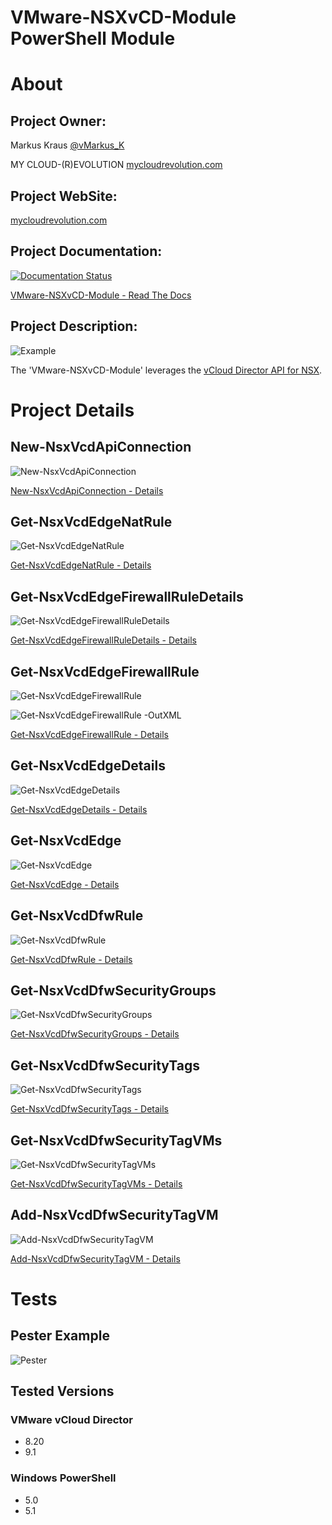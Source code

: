 VMware-NSXvCD-Module PowerShell Module
=============

# About

## Project Owner:

Markus Kraus [@vMarkus_K](https://twitter.com/vMarkus_K)

MY CLOUD-(R)EVOLUTION [mycloudrevolution.com](http://mycloudrevolution.com/)

## Project WebSite:

[mycloudrevolution.com](http://mycloudrevolution.com/)

## Project Documentation:

[![Documentation Status](https://readthedocs.org/projects/vmware-nsxvcd-module/badge/?version=latest)](http://vmware-nsxvcd-module.readthedocs.io/en/latest/?badge=latest)

[VMware-NSXvCD-Module - Read The Docs](http://vmware-nsxvcd-module.readthedocs.io/en/latest/)

## Project Description:

![Example](/media/Example.png)

The 'VMware-NSXvCD-Module' leverages the [vCloud Director API for NSX](https://code.vmware.com/doc/preview?id=6900).

# Project Details

## New-NsxVcdApiConnection

![New-NsxVcdApiConnection](/media/New-NsxVcdApiConnection.png)

[New-NsxVcdApiConnection - Details](/docs/en-US/New-NsxVcdApiConnection.md)

## Get-NsxVcdEdgeNatRule

![Get-NsxVcdEdgeNatRule](/media/Get-NsxVcdEdgeNatRule.png)

[Get-NsxVcdEdgeNatRule - Details](/docs/en-US/Get-NsxVcdEdgeNatRule.md)

## Get-NsxVcdEdgeFirewallRuleDetails

![Get-NsxVcdEdgeFirewallRuleDetails](/media/Get-NsxVcdEdgeFirewallRuleDetails.png)

[Get-NsxVcdEdgeFirewallRuleDetails - Details](/docs/en-US/Get-NsxVcdEdgeFirewallRuleDetails.md)

## Get-NsxVcdEdgeFirewallRule

![Get-NsxVcdEdgeFirewallRule](/media/Get-NsxVcdEdgeFirewallRule.png)

![Get-NsxVcdEdgeFirewallRule -OutXML](/media/Get-NsxVcdEdgeFirewallRule-OutXML.png)

[Get-NsxVcdEdgeFirewallRule - Details](/docs/en-US/Get-NsxVcdEdgeFirewallRule.md)

## Get-NsxVcdEdgeDetails

![Get-NsxVcdEdgeDetails](/media/Get-NsxVcdEdgeDetails.png)

[Get-NsxVcdEdgeDetails - Details](/docs/en-US/Get-NsxVcdEdgeDetails.md)

## Get-NsxVcdEdge

![Get-NsxVcdEdge](/media/Get-NsxVcdEdge.png)

[Get-NsxVcdEdge - Details](/docs/en-US/Get-NsxVcdEdge.md)

## Get-NsxVcdDfwRule

![Get-NsxVcdDfwRule](/media/Get-NsxVcdDfwRule.png)

[Get-NsxVcdDfwRule - Details](/docs/en-US/Get-NsxVcdDfwRule.md)

## Get-NsxVcdDfwSecurityGroups

![Get-NsxVcdDfwSecurityGroups](/media/Get-NsxVcdDfwSecurityGroups.png)

[Get-NsxVcdDfwSecurityGroups - Details](/docs/en-US/Get-NsxVcdDfwSecurityGroups.md)

## Get-NsxVcdDfwSecurityTags

![Get-NsxVcdDfwSecurityTags](/media/Get-NsxVcdDfwSecurityTags.png)

[Get-NsxVcdDfwSecurityTags - Details](/docs/en-US/Get-NsxVcdDfwSecurityTags.md)

## Get-NsxVcdDfwSecurityTagVMs

![Get-NsxVcdDfwSecurityTagVMs](/media/Get-NsxVcdDfwSecurityTagVMs.png)

[Get-NsxVcdDfwSecurityTagVMs - Details](/docs/en-US/Get-NsxVcdDfwSecurityTagVMs.md)

## Add-NsxVcdDfwSecurityTagVM

![Add-NsxVcdDfwSecurityTagVM](/media/Add-NsxVcdDfwSecurityTagVM.png)

[Add-NsxVcdDfwSecurityTagVM - Details](/docs/en-US/Add-NsxVcdDfwSecurityTagVM.md)

# Tests

## Pester Example

![Pester](/media/Pester.png)

## Tested Versions

### VMware vCloud Director

- 8.20
- 9.1

### Windows PowerShell

- 5.0
- 5.1





